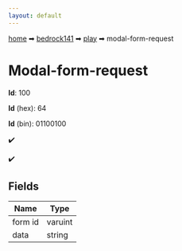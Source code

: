 ```yaml
---
layout: default
---
```


[home](/) ➡ [bedrock141](/protocol/bedrock141) ➡ [play](/protocol/bedrock141/play) ➡ modal-form-request

# Modal-form-request

**Id**: 100

**Id** (hex): 64

**Id** (bin): 01100100

✔️

✔️

## Fields

Name | Type
---|---
form id | varuint
data | string

